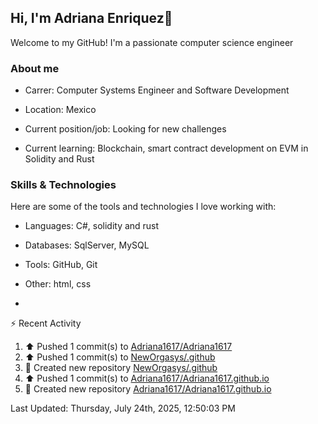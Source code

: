 ## Hi, I'm Adriana Enriquez👋

Welcome to my GitHub! I'm a passionate computer science engineer

### About me

* Carrer: Computer Systems Engineer and Software Development

* Location: Mexico

* Current position/job: Looking for new challenges

* Current learning: Blockchain, smart contract development on EVM in Solidity and Rust

### Skills & Technologies 

Here are some of the tools and technologies I love working with:

* ⁠Languages: C#, solidity and rust
  
* ⁠Databases: SqlServer, MySQL
  
* ⁠Tools: GitHub, Git
  
* ⁠Other: html, css

* 



⚡ Recent Activity

<!--RECENT_ACTIVITY:start-->
1. ⬆️ Pushed 1 commit(s) to [Adriana1617/Adriana1617](https://github.com/Adriana1617/Adriana1617)<br>
2. ⬆️ Pushed 1 commit(s) to [NewOrgasys/.github](https://github.com/NewOrgasys/.github)<br>
3. 📔 Created new repository [NewOrgasys/.github](https://github.com/NewOrgasys/.github)<br>
4. ⬆️ Pushed 1 commit(s) to [Adriana1617/Adriana1617.github.io](https://github.com/Adriana1617/Adriana1617.github.io)<br>
5. 📔 Created new repository [Adriana1617/Adriana1617.github.io](https://github.com/Adriana1617/Adriana1617.github.io)<br>
<!--RECENT_ACTIVITY:end-->

<!--RECENT_ACTIVITY:last_update-->
Last Updated: Thursday, July 24th, 2025, 12:50:03 PM
<!--RECENT_ACTIVITY:last_update_end-->
